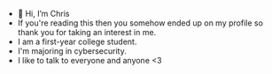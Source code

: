 - 👋 Hi, I’m Chris
- If you're reading this then you somehow ended up on my profile so thank you for taking an interest in me.
- I am a first-year college student.
- I'm majoring in cybersecurity.
- I like to talk to everyone and anyone <3

<!---
cdasilva0360/cdasilva0360 is a ✨ special ✨ repository because its `README.md` (this file) appears on your GitHub profile.
You can click the Preview link to take a look at your changes.
--->
